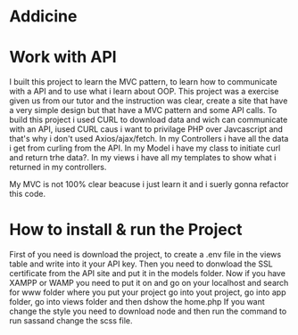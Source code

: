 # Addicine
# Work with API
I built this project to learn the MVC pattern, to learn how to communicate with a API and to use what i learn about OOP.
This project was a exercise given us from our tutor and the instruction was clear, create a site that have a very simple design but that have a MVC pattern and some API calls.
To build this project i used CURL to download data and wich can communicate with an API, iused CURL caus i want to privilage PHP over Javcascript and that's why i don't used Axios/ajax/fetch.
In my Controllers i have all the data i get from curling from the API.
In my Model i have my class to initiate curl and return trhe data?.
In my views i have all my templates to show what i returned in my controllers.

My MVC is not 100% clear beacuse i just learn it and i suerly gonna refactor this code.

# How to install & run the Project
First of you need is download the project, to create a .env file in the views table and write into it your API key.
Then you need to donwload the SSL certificate from the API site and put it in the models folder.
Now if you have XAMPP or WAMP you need to put it on and go on your localhost and search for www folder where you put your project go into yout project, go into app folder, go into views folder and then dshow the home.php
If you want change the style you need to download node and then run the command to run sassand change the scss file.


